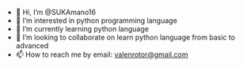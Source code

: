 - 👋 Hi, I’m @SUKAmano16
- 👀 I’m interested in python programming language
- 🌱 I’m currently learning python language
- 💞️ I’m looking to collaborate on learn python language from basic to advanced
- 📫 How to reach me by email: valenrotor@gmail.com


<!---
SUKAmano16/SUKAmano16 is a ✨ special ✨ repository because its `README.md` (this file) appears on your GitHub profile.
You can click the Preview link to take a look at your changes.
--->
